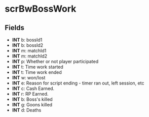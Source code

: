 # scrBwBossWork

## Fields
* **INT** b: bossId1
* **INT** b: bossId2
* **INT** m: matchId1
* **INT** m: matchId2
* **INT** p: Whether  or not player participated
* **INT** t: Time work started
* **INT** t: Time work ended
* **INT** w: won/lost
* **INT** e: Reason for script ending - timer ran out, left session, etc
* **INT** c: Cash Earned.
* **INT** r: RP Earned.
* **INT** b: Boss's killed
* **INT** g: Goons killed
* **INT** d: Deaths